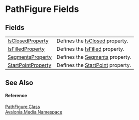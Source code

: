 # PathFigure Fields




## Fields
<table>
<tr>
<td><a href="F_Avalonia_Media_PathFigure_IsClosedProperty">IsClosedProperty</a></td>
<td>Defines the <a href="P_Avalonia_Media_PathFigure_IsClosed">IsClosed</a> property.</td>
</tr>
<tr>
<td><a href="F_Avalonia_Media_PathFigure_IsFilledProperty">IsFilledProperty</a></td>
<td>Defines the <a href="P_Avalonia_Media_PathFigure_IsFilled">IsFilled</a> property.</td>
</tr>
<tr>
<td><a href="F_Avalonia_Media_PathFigure_SegmentsProperty">SegmentsProperty</a></td>
<td>Defines the <a href="P_Avalonia_Media_PathFigure_Segments">Segments</a> property.</td>
</tr>
<tr>
<td><a href="F_Avalonia_Media_PathFigure_StartPointProperty">StartPointProperty</a></td>
<td>Defines the <a href="P_Avalonia_Media_PathFigure_StartPoint">StartPoint</a> property.</td>
</tr>
</table>

## See Also


#### Reference
<a href="T_Avalonia_Media_PathFigure">PathFigure Class</a>  
<a href="N_Avalonia_Media">Avalonia.Media Namespace</a>  
